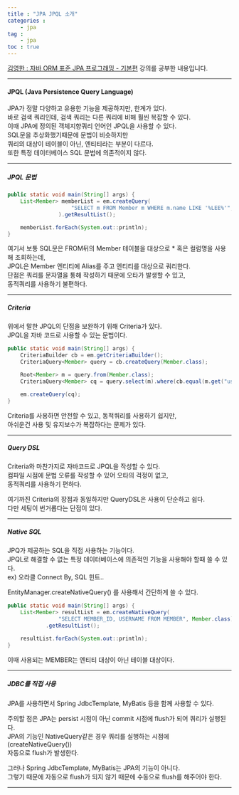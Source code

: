 ```yaml
---
title : "JPA JPQL 소개"
categories : 
    - jpa
tag :
    - jpa
toc : true
---
```


[김영한 : 자바 ORM 표준 JPA 프로그래밍 - 기본편](https://www.inflearn.com/course/ORM-JPA-Basic#curriculum) 강의를 공부한 내용입니다.  

---

#### **JPQL (Java Persistence Query Language)**  
JPA가 정말 다양하고 유용한 기능을 제공하지만, 한계가 있다.  
바로 검색 쿼리인데, 검색 쿼리는 다른 쿼리에 비해 훨씬 복잡할 수 있다.  
이때 JPA에 정의된 객체지향쿼리 언어인 JPQL을 사용할 수 있다.     
SQL문을 추상화했기때문에 문법이 비슷하지만  
쿼리의 대상이 테이블이 아닌, 엔티티라는 부분이 다르다.  
또한 특정 데이터베이스 SQL 문법에 의존적이지 않다.  

---

##### **JPQL 문법**  
```java
public static void main(String[] args) {
    List<Member> memberList = em.createQuery(
                    "SELECT m FROM Member m WHERE m.name LIKE '%LEE%'", Member.class
                ).getResultList();

    memberList.forEach(System.out::println);
}
```

여기서 보통 SQL문은 FROM뒤의 Member 테이블을 대상으로 * 혹은 컬럼명을 사용해 조회하는데,   
JPQL은 Member 엔티티에 Alias를 주고 엔티티를 대상으로 쿼리한다.  
단점은 쿼리를 문자열을 통해 작성하기 때문에 오타가 발생할 수 있고,  
동적쿼리를 사용하기 불편하다.  

---

##### **Criteria**  
위에서 말한 JPQL의 단점을 보완하기 위해 Criteria가 있다.  
JPQL을 자바 코드로 사용할 수 있는 문법이다.  

```java
public static void main(String[] args) {
    CriteriaBuilder cb = em.getCriteriaBuilder();
    CriteriaQuery<Member> query = cb.createQuery(Member.class);

    Root<Member> m = query.from(Member.class);
    CriteriaQuery<Member> cq = query.select(m).where(cb.equal(m.get("username"), "LEE"));

    em.createQuery(cq);
}
```

Criteria를 사용하면 안전할 수 있고, 동적쿼리를 사용하기 쉽지만,  
아쉬운건 사용 및 유지보수가 복잡하다는 문제가 있다.   

---

##### **Query DSL**  
Criteria와 마찬가지로 자바코드로 JPQL을 작성할 수 있다.  
컴파일 시점에 문법 오류를 작성할 수 있어 오타의 걱정이 없고,  
동적쿼리를 사용하기 편하다.  

여기까진 Criteria의 장점과 동일하지만 QueryDSL은 사용이 단순하고 쉽다.  
다만 세팅이 번거롭다는 단점이 있다.  

---

##### **Native SQL**  
JPQ가 제공하는 SQL을 직접 사용하는 기능이다.  
JPQL로 해결할 수 없는 특정 데이터베이스에 의존적인 기능을 사용해야 할때 쓸 수 있다.  
ex) 오라클 Connect By, SQL 힌트..  

EntityManager.createNativeQuery() 를 사용해서 간단하게 쓸 수 있다.  

```java
public static void main(String[] args) {
    List<Member> resultList = em.createNativeQuery(
                "SELECT MEMBER_ID, USERNAME FROM MEMBER", Member.class)
            .getResultList();

    resultList.forEach(System.out::println);
}
```

이때 사용되는 MEMBER는 엔티티 대상이 아닌 테이블 대상이다.  

---

##### **JDBC를 직접 사용**  
JPA를 사용하면서 Spring JdbcTemplate, MyBatis 등을 함께 사용할 수 있다.  

주의할 점은 JPA는 persist 시점이 아닌 commit 시점에 flush가 되어 쿼리가 실행된다.  
JPA의 기능인 NativeQuery같은 경우 쿼리를 실행하는 시점에 (createNativeQuery())  
자동으로 flush가 발생한다.  

그러나 Spring JdbcTemplate, MyBatis는 JPA의 기능이 아니다.  
그렇기 때문에 자동으로 flush가 되지 않기 때문에 수동으로 flush를 해주어야 한다.  

---